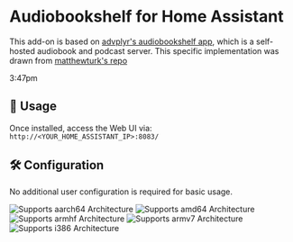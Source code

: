 # Audiobookshelf for Home Assistant

This add-on is based on [advplyr's audiobookshelf app](https://github.com/advplyr/audiobookshelf), which is a self-hosted audiobook and podcast server. This specific implementation was drawn from [matthewturk's repo](https://github.com/matthewturk/hass-audiobookshelf)

3:47pm

## 🔗 Usage

Once installed, access the Web UI via:  
`http://<YOUR_HOME_ASSISTANT_IP>:8083/`

## 🛠️ Configuration

No additional user configuration is required for basic usage. 

![Supports aarch64 Architecture][aarch64-shield]
![Supports amd64 Architecture][amd64-shield]
![Supports armhf Architecture][armhf-shield]
![Supports armv7 Architecture][armv7-shield]
![Supports i386 Architecture][i386-shield]

[aarch64-shield]: https://img.shields.io/badge/aarch64-yes-green.svg
[amd64-shield]: https://img.shields.io/badge/amd64-yes-green.svg
[armhf-shield]: https://img.shields.io/badge/armhf-yes-green.svg
[armv7-shield]: https://img.shields.io/badge/armv7-yes-green.svg
[i386-shield]: https://img.shields.io/badge/i386-yes-green.svg
